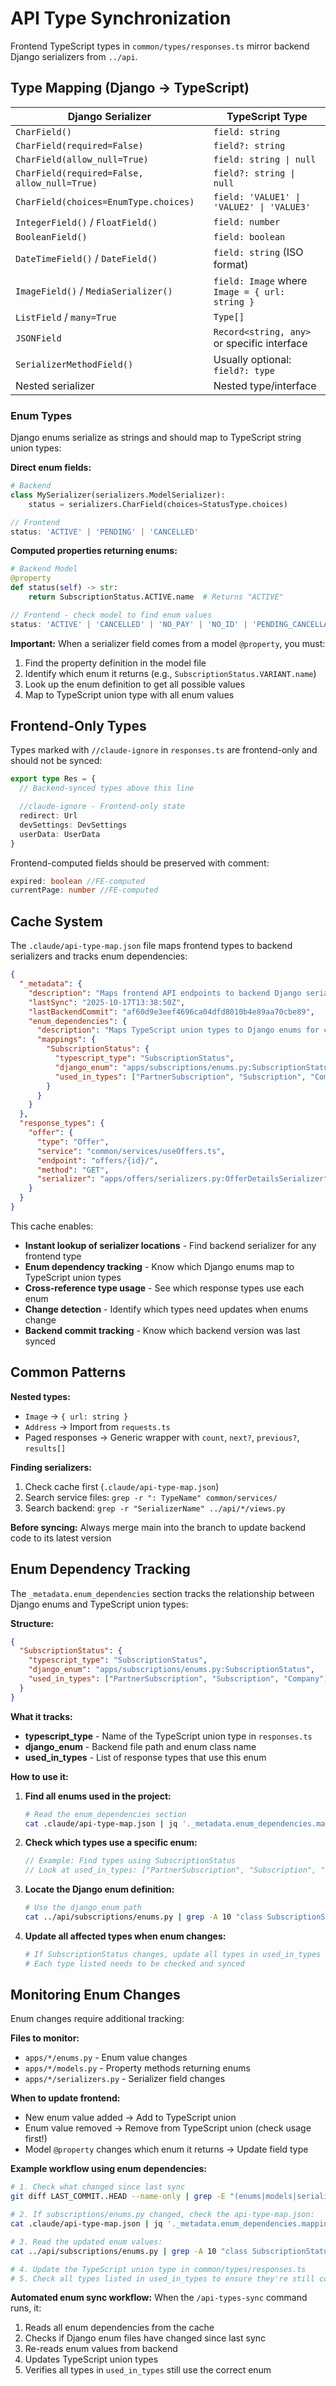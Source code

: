 # API Type Synchronization

Frontend TypeScript types in `common/types/responses.ts` mirror backend Django serializers from `../api`.

## Type Mapping (Django → TypeScript)

| Django Serializer                            | TypeScript Type                                |
| -------------------------------------------- | ---------------------------------------------- |
| `CharField()`                                | `field: string`                                |
| `CharField(required=False)`                  | `field?: string`                               |
| `CharField(allow_null=True)`                 | `field: string \| null`                        |
| `CharField(required=False, allow_null=True)` | `field?: string \| null`                       |
| `CharField(choices=EnumType.choices)`        | `field: 'VALUE1' \| 'VALUE2' \| 'VALUE3'`      |
| `IntegerField()` / `FloatField()`            | `field: number`                                |
| `BooleanField()`                             | `field: boolean`                               |
| `DateTimeField()` / `DateField()`            | `field: string` (ISO format)                   |
| `ImageField()` / `MediaSerializer()`         | `field: Image` where `Image = { url: string }` |
| `ListField` / `many=True`                    | `Type[]`                                       |
| `JSONField`                                  | `Record<string, any>` or specific interface    |
| `SerializerMethodField()`                    | Usually optional: `field?: type`               |
| Nested serializer                            | Nested type/interface                          |

### Enum Types

Django enums serialize as strings and should map to TypeScript string union types:

**Direct enum fields:**
```python
# Backend
class MySerializer(serializers.ModelSerializer):
    status = serializers.CharField(choices=StatusType.choices)
```
```typescript
// Frontend
status: 'ACTIVE' | 'PENDING' | 'CANCELLED'
```

**Computed properties returning enums:**
```python
# Backend Model
@property
def status(self) -> str:
    return SubscriptionStatus.ACTIVE.name  # Returns "ACTIVE"
```
```typescript
// Frontend - check model to find enum values
status: 'ACTIVE' | 'CANCELLED' | 'NO_PAY' | 'NO_ID' | 'PENDING_CANCELLATION'
```

**Important:** When a serializer field comes from a model `@property`, you must:
1. Find the property definition in the model file
2. Identify which enum it returns (e.g., `SubscriptionStatus.VARIANT.name`)
3. Look up the enum definition to get all possible values
4. Map to TypeScript union type with all enum values

## Frontend-Only Types

Types marked with `//claude-ignore` in `responses.ts` are frontend-only and should not be synced:

```typescript
export type Res = {
  // Backend-synced types above this line

  //claude-ignore - Frontend-only state
  redirect: Url
  devSettings: DevSettings
  userData: UserData
}
```

Frontend-computed fields should be preserved with comment:

```typescript
expired: boolean //FE-computed
currentPage: number //FE-computed
```

## Cache System

The `.claude/api-type-map.json` file maps frontend types to backend serializers and tracks enum dependencies:

```json
{
  "_metadata": {
    "description": "Maps frontend API endpoints to backend Django serializers for type synchronization",
    "lastSync": "2025-10-17T13:38:50Z",
    "lastBackendCommit": "af60d9e3eef4696ca04dfd8010b4e89aa70cbe89",
    "enum_dependencies": {
      "description": "Maps TypeScript union types to Django enums for change detection",
      "mappings": {
        "SubscriptionStatus": {
          "typescript_type": "SubscriptionStatus",
          "django_enum": "apps/subscriptions/enums.py:SubscriptionStatus",
          "used_in_types": ["PartnerSubscription", "Subscription", "Company"]
        }
      }
    }
  },
  "response_types": {
    "offer": {
      "type": "Offer",
      "service": "common/services/useOffers.ts",
      "endpoint": "offers/{id}/",
      "method": "GET",
      "serializer": "apps/offers/serializers.py:OfferDetailsSerializer"
    }
  }
}
```

This cache enables:

- **Instant lookup of serializer locations** - Find backend serializer for any frontend type
- **Enum dependency tracking** - Know which Django enums map to TypeScript union types
- **Cross-reference type usage** - See which response types use each enum
- **Change detection** - Identify which types need updates when enums change
- **Backend commit tracking** - Know which backend version was last synced

## Common Patterns

**Nested types:**

- `Image` → `{ url: string }`
- `Address` → Import from `requests.ts`
- Paged responses → Generic wrapper with `count`, `next?`, `previous?`, `results[]`

**Finding serializers:**

1. Check cache first (`.claude/api-type-map.json`)
2. Search service files: `grep -r ": TypeName" common/services/`
3. Search backend: `grep -r "SerializerName" ../api/*/views.py`

**Before syncing:**
Always merge main into the branch to update backend code to its latest version

## Enum Dependency Tracking

The `_metadata.enum_dependencies` section tracks the relationship between Django enums and TypeScript union types:

**Structure:**
```json
{
  "SubscriptionStatus": {
    "typescript_type": "SubscriptionStatus",
    "django_enum": "apps/subscriptions/enums.py:SubscriptionStatus",
    "used_in_types": ["PartnerSubscription", "Subscription", "Company"]
  }
}
```

**What it tracks:**
- **typescript_type** - Name of the TypeScript union type in `responses.ts`
- **django_enum** - Backend file path and enum class name
- **used_in_types** - List of response types that use this enum

**How to use it:**

1. **Find all enums used in the project:**
   ```bash
   # Read the enum_dependencies section
   cat .claude/api-type-map.json | jq '._metadata.enum_dependencies.mappings'
   ```

2. **Check which types use a specific enum:**
   ```typescript
   // Example: Find types using SubscriptionStatus
   // Look at used_in_types: ["PartnerSubscription", "Subscription", "Company"]
   ```

3. **Locate the Django enum definition:**
   ```bash
   # Use the django_enum path
   cat ../api/subscriptions/enums.py | grep -A 10 "class SubscriptionStatus"
   ```

4. **Update all affected types when enum changes:**
   ```bash
   # If SubscriptionStatus changes, update all types in used_in_types array
   # Each type listed needs to be checked and synced
   ```

## Monitoring Enum Changes

Enum changes require additional tracking:

**Files to monitor:**
- `apps/*/enums.py` - Enum value changes
- `apps/*/models.py` - Property methods returning enums
- `apps/*/serializers.py` - Serializer field changes

**When to update frontend:**
- New enum value added → Add to TypeScript union
- Enum value removed → Remove from TypeScript union (check usage first!)
- Model `@property` changes which enum it returns → Update field type

**Example workflow using enum dependencies:**
```bash
# 1. Check what changed since last sync
git diff LAST_COMMIT..HEAD --name-only | grep -E "(enums|models|serializers)\.py"

# 2. If subscriptions/enums.py changed, check the api-type-map.json:
cat .claude/api-type-map.json | jq '._metadata.enum_dependencies.mappings.SubscriptionStatus'

# 3. Read the updated enum values:
cat ../api/subscriptions/enums.py | grep -A 10 "class SubscriptionStatus"

# 4. Update the TypeScript union type in common/types/responses.ts
# 5. Check all types listed in used_in_types to ensure they're still correct
```

**Automated enum sync workflow:**
When the `/api-types-sync` command runs, it:
1. Reads all enum dependencies from the cache
2. Checks if Django enum files have changed since last sync
3. Re-reads enum values from backend
4. Updates TypeScript union types
5. Verifies all types in `used_in_types` still use the correct enum
